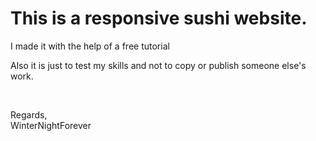 <h1>This is a responsive sushi website.</h1>
<p>I made it with the help of a free tutorial</p>
<p>Also it is just to test my skills and not to copy or publish someone else's work.</p>
<br>
<p>Regards,<br>WinterNightForever</p>

